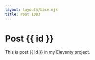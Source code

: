 ```yaml
---
layout: layouts/base.njk
title: Post 1083
---
```


# Post {{ id }}

This is post {{ id }} in my Eleventy project.
